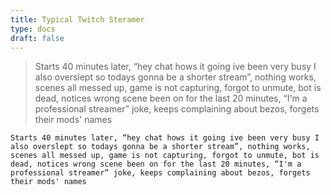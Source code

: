 ```yaml
---
title: Typical Twitch Steramer
type: docs
draft: false
---
```


> Starts 40 minutes later, “hey chat hows it going ive been very busy I also overslept so todays gonna be a shorter stream”, nothing works, scenes all messed up, game is not capturing, forgot to unmute, bot is dead, notices wrong scene been on for the last 20 minutes, “I'm a professional streamer” joke, keeps complaining about bezos, forgets their mods' names

```plaintext {filename="Copy to clipboard"}
Starts 40 minutes later, “hey chat hows it going ive been very busy I also overslept so todays gonna be a shorter stream”, nothing works, scenes all messed up, game is not capturing, forgot to unmute, bot is dead, notices wrong scene been on for the last 20 minutes, “I'm a professional streamer” joke, keeps complaining about bezos, forgets their mods' names
```
